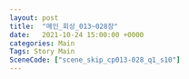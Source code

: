 ```yaml
---
layout: post
title:  "메인_회상_013~028장"
date:   2021-10-24 15:00:00 +0000
categories: Main
Tags: Story Main
SceneCode: ["scene_skip_cp013-028_q1_s10"]
---
```

